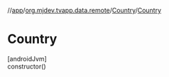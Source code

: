 //[app](../../../index.md)/[org.mjdev.tvapp.data.remote](../index.md)/[Country](index.md)/[Country](-country.md)

# Country

[androidJvm]\
constructor()
